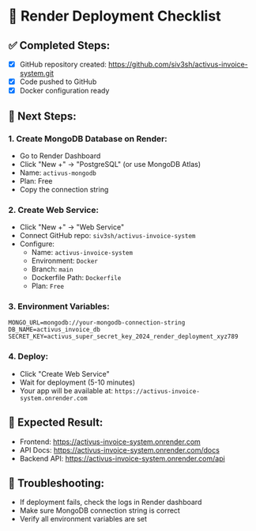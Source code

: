 # 🚀 Render Deployment Checklist

## ✅ Completed Steps:
- [x] GitHub repository created: https://github.com/siv3sh/activus-invoice-system.git
- [x] Code pushed to GitHub
- [x] Docker configuration ready

## 🔄 Next Steps:

### 1. Create MongoDB Database on Render:
- Go to Render Dashboard
- Click "New +" → "PostgreSQL" (or use MongoDB Atlas)
- Name: `activus-mongodb`
- Plan: Free
- Copy the connection string

### 2. Create Web Service:
- Click "New +" → "Web Service"
- Connect GitHub repo: `siv3sh/activus-invoice-system`
- Configure:
  - Name: `activus-invoice-system`
  - Environment: `Docker`
  - Branch: `main`
  - Dockerfile Path: `Dockerfile`
  - Plan: `Free`

### 3. Environment Variables:
```
MONGO_URL=mongodb://your-mongodb-connection-string
DB_NAME=activus_invoice_db
SECRET_KEY=activus_super_secret_key_2024_render_deployment_xyz789
```

### 4. Deploy:
- Click "Create Web Service"
- Wait for deployment (5-10 minutes)
- Your app will be available at: `https://activus-invoice-system.onrender.com`

## 🎯 Expected Result:
- Frontend: https://activus-invoice-system.onrender.com
- API Docs: https://activus-invoice-system.onrender.com/docs
- Backend API: https://activus-invoice-system.onrender.com/api

## 🔧 Troubleshooting:
- If deployment fails, check the logs in Render dashboard
- Make sure MongoDB connection string is correct
- Verify all environment variables are set

